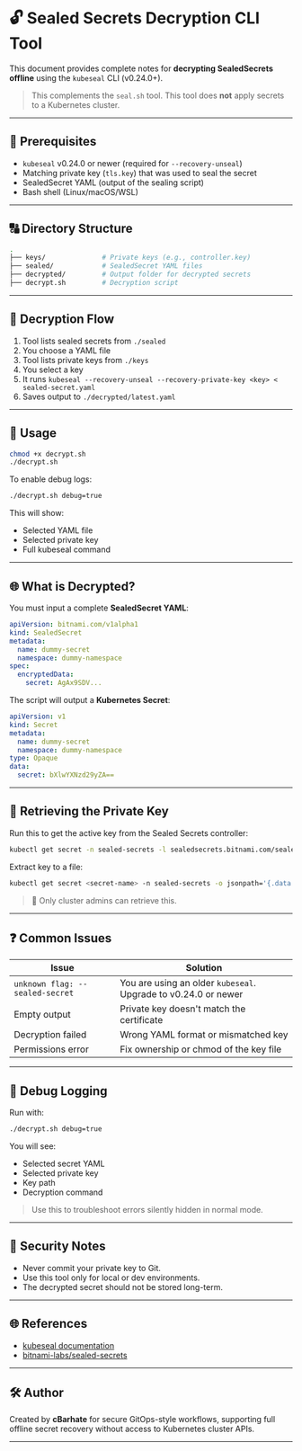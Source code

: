 # 🔓 Sealed Secrets Decryption CLI Tool

This document provides complete notes for **decrypting SealedSecrets offline** using the `kubeseal` CLI (v0.24.0+).

> This complements the `seal.sh` tool. This tool does **not** apply secrets to a Kubernetes cluster.

---

## 📆 Prerequisites

* `kubeseal` v0.24.0 or newer (required for `--recovery-unseal`)
* Matching private key (`tls.key`) that was used to seal the secret
* SealedSecret YAML (output of the sealing script)
* Bash shell (Linux/macOS/WSL)

---

## 🔠 Directory Structure

```bash
.
├── keys/              # Private keys (e.g., controller.key)
├── sealed/            # SealedSecret YAML files
├── decrypted/         # Output folder for decrypted secrets
├── decrypt.sh         # Decryption script
```

---

## 🔄 Decryption Flow

1. Tool lists sealed secrets from `./sealed`
2. You choose a YAML file
3. Tool lists private keys from `./keys`
4. You select a key
5. It runs `kubeseal --recovery-unseal --recovery-private-key <key> < sealed-secret.yaml`
6. Saves output to `./decrypted/latest.yaml`

---

## 📅 Usage

```bash
chmod +x decrypt.sh
./decrypt.sh
```

To enable debug logs:

```bash
./decrypt.sh debug=true
```

This will show:

* Selected YAML file
* Selected private key
* Full kubeseal command

---

## 🌐 What is Decrypted?

You must input a complete **SealedSecret YAML**:

```yaml
apiVersion: bitnami.com/v1alpha1
kind: SealedSecret
metadata:
  name: dummy-secret
  namespace: dummy-namespace
spec:
  encryptedData:
    secret: AgAx9SDV...
```

The script will output a **Kubernetes Secret**:

```yaml
apiVersion: v1
kind: Secret
metadata:
  name: dummy-secret
  namespace: dummy-namespace
type: Opaque
data:
  secret: bXlwYXNzd29yZA==
```

---

## 🔑 Retrieving the Private Key

Run this to get the active key from the Sealed Secrets controller:

```bash
kubectl get secret -n sealed-secrets -l sealedsecrets.bitnami.com/sealed-secrets-key=active
```

Extract key to a file:

```bash
kubectl get secret <secret-name> -n sealed-secrets -o jsonpath='{.data.tls.key}' | base64 -d > ./keys/controller.key
```

> 🔐 Only cluster admins can retrieve this.

---

## ❓ Common Issues

| Issue                           | Solution                                                       |
| ------------------------------- | -------------------------------------------------------------- |
| `unknown flag: --sealed-secret` | You are using an older `kubeseal`. Upgrade to v0.24.0 or newer |
| Empty output                    | Private key doesn't match the certificate                      |
| Decryption failed               | Wrong YAML format or mismatched key                            |
| Permissions error               | Fix ownership or chmod of the key file                         |

---

## 📄 Debug Logging

Run with:

```bash
./decrypt.sh debug=true
```

You will see:

* Selected secret YAML
* Selected private key
* Key path
* Decryption command

> Use this to troubleshoot errors silently hidden in normal mode.

---

## 🚫 Security Notes

* Never commit your private key to Git.
* Use this tool only for local or dev environments.
* The decrypted secret should not be stored long-term.

---

## 🌐 References

* [kubeseal documentation](https://kubeseal.dev)
* [bitnami-labs/sealed-secrets](https://github.com/bitnami-labs/sealed-secrets)

---

## 🛠️ Author

Created by **cBarhate** for secure GitOps-style workflows, supporting full offline secret recovery without access to Kubernetes cluster APIs.

---
